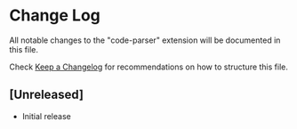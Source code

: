 # Change Log

All notable changes to the "code-parser" extension will be documented in this file.

Check [Keep a Changelog](http://keepachangelog.com/) for recommendations on how to structure this file.

## [Unreleased]

- Initial release